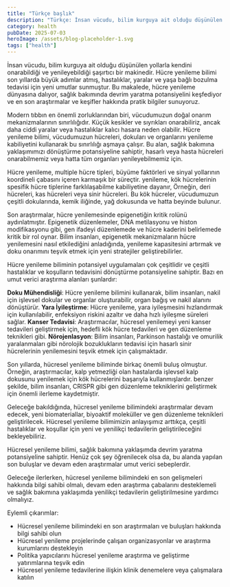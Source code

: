 ```yaml
---
title: "Türkçe başlık"
description: "Türkçe: İnsan vücudu, bilim kurguya ait olduğu düşünülen şekilde kendini onarabilen ve yenileyen ..."
category: health
pubDate: 2025-07-03
heroImage: /assets/blog-placeholder-1.svg
tags: ["health"]
---
```


İnsan vücudu, bilim kurguya ait olduğu düşünülen yollarla kendini onarabildiği ve yenileyebildiği şaşırtıcı bir makinedir. Hücre yenileme bilimi son yıllarda büyük adımlar atmış, hastalıklar, yaralar ve yaşa bağlı bozulma tedavisi için yeni umutlar sunmuştur. Bu makalede, hücre yenileme dünyasına dalıyor, sağlık bakımında devrim yaratma potansiyelini keşfediyor ve en son araştırmalar ve keşifler hakkında pratik bilgiler sunuyoruz.

Modern tıbbın en önemli zorluklarından biri, vücudumuzun doğal onarım mekanizmalarının sınırlılığıdır. Küçük kesikler ve sıyrıkları onarabiliriz, ancak daha ciddi yaralar veya hastalıklar kalıcı hasara neden olabilir. Hücre yenileme bilimi, vücudumuzun hücreleri, dokuları ve organlarını yenileme kabiliyetini kullanarak bu sınırlılığı aşmaya çalışır. Bu alan, sağlık bakımına yaklaşımımızı dönüştürme potansiyeline sahiptir, hasarlı veya hasta hücreleri onarabilmemiz veya hatta tüm organları yenileyebilmemiz için.

Hücre yenileme, multiple hücre tipleri, büyüme faktörleri ve sinyal yollarının koordineli çabasını içeren karmaşık bir süreçtir. yenileme, kök hücrelerinin spesifik hücre tiplerine farklılaşabilme kabiliyetine dayanır, Örneğin, deri hücreleri, kas hücreleri veya sinir hücreleri. Bu kök hücreler, vücudumuzun çeşitli dokularında, kemik iliğinde, yağ dokusunda ve hatta beyinde bulunur.

Son araştırmalar, hücre yenilemesinde epigenetiğin kritik rolünü aydınlatmıştır. Epigenetik düzenlemeler, DNA metilasyonu ve histon modifikasyonu gibi, gen ifadeyi düzenlemede ve hücre kaderini belirlemede kritik bir rol oynar. Bilim insanları, epigenetik mekanizmaların hücre yenilemesini nasıl etkilediğini anladığında, yenileme kapasitesini artırmak ve doku onarımını teşvik etmek için yeni stratejiler geliştirebilirler.

Hücre yenileme biliminin potansiyel uygulamaları çok çeşitlidir ve çeşitli hastalıklar ve koşulların tedavisini dönüştürme potansiyeline sahiptir. Bazı en umut verici araştırma alanları şunlardır:

**Doku Mühendisliği**: Hücre yenileme bilimini kullanarak, bilim insanları, nakil için işlevsel dokular ve organlar oluşturabilir, organ bağış ve nakil alanını dönüştürür.
**Yara İyileştirme**: Hücre yenileme, yara iyileşmesini hızlandırmak için kullanılabilir, enfeksiyon riskini azaltır ve daha hızlı iyileşme süreleri sağlar.
**Kanser Tedavisi**: Araştırmacılar, hücresel yenilemeyi yeni kanser tedavileri geliştirmek için, hedefli kök hücre tedavileri ve gen düzenleme teknikleri gibi.
**Nörojenlasyon**: Bilim insanları, Parkinson hastalığı ve omurilik yaralanmaları gibi nörolojik bozuklukların tedavisi için hasarlı sinir hücrelerinin yenilemesini teşvik etmek için çalışmaktadır.

Son yıllarda, hücresel yenileme biliminde birkaç önemli buluş olmuştur. Örneğin, araştırmacılar, kalp yetmezliği olan hastalarda işlevsel kalp dokusunu yenilemek için kök hücrelerini başarıyla kullanmışlardır. benzer şekilde, bilim insanları, CRISPR gibi gen düzenleme tekniklerini geliştirmek için önemli ilerleme kaydetmiştir.

Geleceğe bakıldığında, hücresel yenileme bilimindeki araştırmalar devam edecek, yeni biomateriallar, biyoaktif moleküller ve gen düzenleme teknikleri geliştirilecek. Hücresel yenileme bilimimizin anlayışımız arttıkça, çeşitli hastalıklar ve koşullar için yeni ve yenilikçi tedavilerin geliştirileceğini bekleyebiliriz.

Hücresel yenileme bilimi, sağlık bakımına yaklaşımda devrim yaratma potansiyeline sahiptir. Henüz çok şey öğrenilecek olsa da, bu alanda yapılan son buluşlar ve devam eden araştırmalar umut verici sebeplerdir.

Geleceğe ilerlerken, hücresel yenileme bilimindeki en son gelişmeleri hakkında bilgi sahibi olmalı, devam eden araştırma çabalarını desteklemeli ve sağlık bakımına yaklaşımda yenilikçi tedavilerin geliştirilmesine yardımcı olmalıyız.

Eylemli çıkarımlar:

* Hücresel yenileme bilimindeki en son araştırmaları ve buluşları hakkında bilgi sahibi olun
* Hücresel yenileme projelerinde çalışan organizasyonlar ve araştırma kurumlarını destekleyin
* Politika yapıcılarını hücresel yenileme araştırma ve geliştirme yatırımlarına teşvik edin
* Hücresel yenileme tedavilerine ilişkin klinik denemelere veya çalışmalara katılın